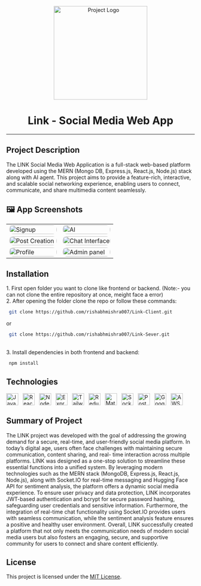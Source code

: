 <p align="center">
  <img src="https://github.com/user-attachments/assets/005dd5a2-54be-4880-96d9-8a107ea8863f" alt="Project Logo" width="250" /> 
</p>
<h1 align="center">Link - Social Media Web App</h1>

----

<h2>Project Description</h2>
The LINK Social Media Web Application is a full-stack web-based platform developed using the MERN (Mongo DB, Express.js, React.js, Node.js) stack along with AI agent. This project aims to provide a feature-rich, interactive, and scalable social networking experience, enabling users to connect, communicate, and share multimedia content seamlessly.

<h2>🖼️ App Screenshots</h2>

<table width="100%" cellspacing="10">
  <tr>
    <td width="50%">
      <img src="https://github.com/user-attachments/assets/bbbfd46c-35b6-45c7-a8b7-e991cc11031b" alt="Signup" style="width:100%; border-radius:10px;" />
    </td>
    <td width="50%">
      <img src="https://github.com/user-attachments/assets/dfd32822-6cd6-4ffd-825f-6ad01e50eac2" alt="AI" style="width:100%; border-radius:10px;" />
    </td>
  </tr>
  <tr>
    <td>
      <img src="https://github.com/user-attachments/assets/78f42f9c-311b-43f2-91ab-8088add0a849" alt="Post Creation" style="width:100%; border-radius:10px;" />
    </td>
    <td>
      <img src="https://github.com/user-attachments/assets/c2a3a7af-0a8e-407f-986a-11ef20f0e129" alt="Chat Interface" style="width:100%; border-radius:10px;" />
    </td>
  </tr>
  <tr>
    <td>
      <img src="https://github.com/user-attachments/assets/9515c97b-524d-433d-bc5d-617a9dc03511" alt="Profile" style="width:100%; border-radius:10px;" />
    </td>
    <td>
      <img src="https://github.com/user-attachments/assets/92b20922-22a3-4ac1-94da-f89c92c21636" alt="Admin panel" style="width:100%; border-radius:10px;" />
    </td>
  </tr>
</table>

<h2>Installation</h2>
1. First open folder you want to clone like frontend or backend. (Note:- you can not clone the entire repository at once, meight face a error)<br/>
2. After opening the folder clone the repo or follow these commands: 

```bash
 git clone https://github.com/rishabhmishra007/Link-Client.git
```
or

```bash
 git clone https://github.com/rishabhmishra007/Link-Sever.git
```
<br/>3. Install dependencies in both frontend and backend:
```bash
 npm install
 ```

## Technologies 

<div align="left" style="display: flex; flex-wrap: wrap; align-items: center; gap: 12px;">
  <img src="https://cdn.jsdelivr.net/gh/devicons/devicon@master/icons/javascript/javascript-original.svg" style="height: 32px; width: auto;" alt="JavaScript" />
  <img src="https://cdn.jsdelivr.net/gh/devicons/devicon@master/icons/react/react-original-wordmark.svg" style="height: 32px; width: auto;" alt="React" />
  <img src="https://cdn.jsdelivr.net/gh/devicons/devicon@master/icons/nodejs/nodejs-plain-wordmark.svg" style="height: 32px; width: auto;" alt="Node.js" />
  <img src="https://cdn.jsdelivr.net/gh/devicons/devicon@master/icons/express/express-original-wordmark.svg" style="height: 32px; width: auto;" alt="Express" />
  <img src="https://cdn.jsdelivr.net/gh/devicons/devicon@master/icons/tailwindcss/tailwindcss-original.svg" style="height: 32px; width: auto;" alt="Tailwind CSS" />
  <img src="https://cdn.jsdelivr.net/gh/devicons/devicon@master/icons/redux/redux-original.svg" style="height: 32px; width: auto;" alt="Redux" />
  <img src="https://cdn.jsdelivr.net/gh/devicons/devicon@master/icons/materialui/materialui-plain.svg" style="height: 32px; width: auto;" alt="Material UI" />
  <img src="https://cdn.jsdelivr.net/gh/devicons/devicon@master/icons/socketio/socketio-original-wordmark.svg" style="height: 32px; width: auto;" alt="Socket.io" />
  <img src="https://cdn.jsdelivr.net/gh/devicons/devicon@master/icons/postman/postman-original-wordmark.svg" style="height: 32px; width: auto;" alt="Postman" />
  <img src="https://cdn.jsdelivr.net/gh/devicons/devicon@master/icons/google/google-original-wordmark.svg" style="height: 32px; width: auto;" alt="Google" />
  <img src="https://cdn.jsdelivr.net/gh/devicons/devicon@master/icons/amazonwebservices/amazonwebservices-original-wordmark.svg" style="height: 32px; width: auto;" alt="AWS" />
</div>


<h2>Summary of Project</h2>
The LINK project was developed with the goal of addressing the growing demand for a secure, real-time, and user-friendly social media platform. In today’s digital age, users often face challenges with maintaining secure communication, content sharing, and real- time interaction across multiple platforms. LINK was designed as a one-stop solution to streamline these essential functions into a unified system. By leveraging modern technologies such as the MERN stack (MongoDB, Express.js, React.js, Node.js), along with Socket.IO for real-time messaging and Hugging Face API for sentiment analysis, the platform offers a dynamic social media experience.
To ensure user privacy and data protection, LINK incorporates JWT-based authentication and bcrypt for secure password hashing, safeguarding user credentials and sensitive information. Furthermore, the integration of real-time chat functionality using Socket.IO provides users with seamless communication, while the sentiment analysis feature ensures a positive and healthy user environment.
Overall, LINK successfully created a platform that not only meets the communication needs of modern social media users but also fosters an engaging, secure, and supportive community for users to connect and share content efficiently.


## License
This project is licensed under the [MIT License](LICENSE).
